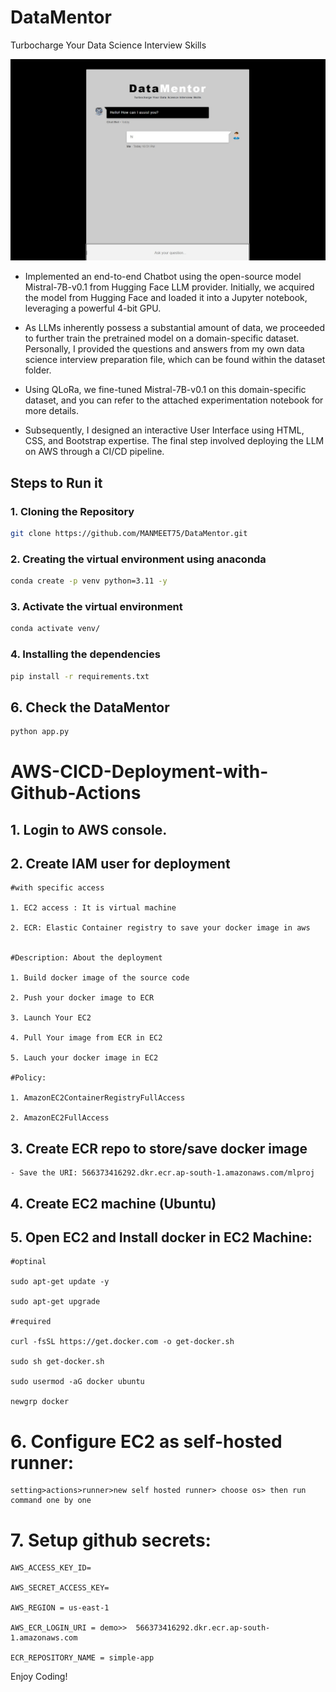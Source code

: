# DataMentor
<p>Turbocharge Your Data Science Interview Skills</p>
<img src="static/images/demoimage.jpg"/>

- Implemented an end-to-end Chatbot using the open-source model Mistral-7B-v0.1 from Hugging Face LLM provider. Initially, we acquired the model from Hugging Face and loaded it into a Jupyter notebook, leveraging a powerful 4-bit GPU.

- As LLMs inherently possess a substantial amount of data, we proceeded to further train the pretrained model on a domain-specific dataset. Personally, I provided the questions and answers from my own data science interview preparation file, which can be found within the dataset folder.

- Using QLoRa, we fine-tuned Mistral-7B-v0.1 on this domain-specific dataset, and you can refer to the attached experimentation notebook for more details.

- Subsequently, I designed an interactive User Interface using HTML, CSS, and Bootstrap expertise. The final step involved deploying the LLM on AWS through a CI/CD pipeline.

## Steps to Run it
### 1. Cloning the Repository
```bash
git clone https://github.com/MANMEET75/DataMentor.git
```
### 2. Creating the virtual environment using anaconda
```bash
conda create -p venv python=3.11 -y
```

### 3. Activate the virtual environment
```bash
conda activate venv/
```

### 4. Installing the dependencies
```bash
pip install -r requirements.txt
```



## 6. Check the DataMentor
```bash
python app.py
```

# AWS-CICD-Deployment-with-Github-Actions

## 1. Login to AWS console.

## 2. Create IAM user for deployment

	#with specific access

	1. EC2 access : It is virtual machine

	2. ECR: Elastic Container registry to save your docker image in aws


	#Description: About the deployment

	1. Build docker image of the source code

	2. Push your docker image to ECR

	3. Launch Your EC2 

	4. Pull Your image from ECR in EC2

	5. Lauch your docker image in EC2

	#Policy:

	1. AmazonEC2ContainerRegistryFullAccess

	2. AmazonEC2FullAccess

	
## 3. Create ECR repo to store/save docker image
    - Save the URI: 566373416292.dkr.ecr.ap-south-1.amazonaws.com/mlproj

	
## 4. Create EC2 machine (Ubuntu) 

## 5. Open EC2 and Install docker in EC2 Machine:
	
	
	#optinal

	sudo apt-get update -y

	sudo apt-get upgrade
	
	#required

	curl -fsSL https://get.docker.com -o get-docker.sh

	sudo sh get-docker.sh

	sudo usermod -aG docker ubuntu

	newgrp docker
	
# 6. Configure EC2 as self-hosted runner:
    setting>actions>runner>new self hosted runner> choose os> then run command one by one


# 7. Setup github secrets:

    AWS_ACCESS_KEY_ID=

    AWS_SECRET_ACCESS_KEY=

    AWS_REGION = us-east-1

    AWS_ECR_LOGIN_URI = demo>>  566373416292.dkr.ecr.ap-south-1.amazonaws.com

    ECR_REPOSITORY_NAME = simple-app

Enjoy Coding!


